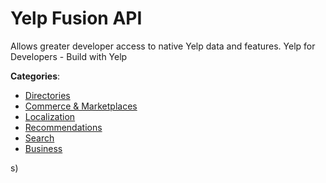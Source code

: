 # Yelp Fusion API


Allows greater developer access to native Yelp data and features.  Yelp for Developers - Build with Yelp



**Categories**:
- [Directories](https://github.com/apis-list/apis-list#directories)
- [Commerce & Marketplaces](https://github.com/apis-list/apis-list#commerce-and-marketplaces)
- [Localization](https://github.com/apis-list/apis-list#localization)
- [Recommendations](https://github.com/apis-list/apis-list#recommendations)
- [Search](https://github.com/apis-list/apis-list#search)
- [Business](https://github.com/apis-list/apis-list#business)



s)



